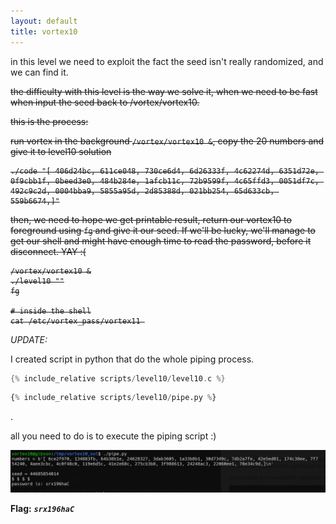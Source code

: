 ```yaml
---
layout: default
title: vortex10
---
```




in this level we need to exploit the fact the seed isn't really randomized, and we can find it.

<del>
the difficulty with this level is the way we solve it, when we need to be fast when input the seed back to /vortex/vortex10.

this is the process:

run vortex in the background `/vortex/vortex10 &`, copy the 20 numbers and give it to level10 solution 
```
./code "[ 406d24bc, 611ce048, 730ce6d4, 6d26333f, 4c62274d, 6351d72e, 0f9cbb1f, 0beed3e0, 484b284e, 1afcb11c, 72b9599f, 4c65ffd3, 0051df7c, 492c9c2d, 0004bba9, 5855a95d, 2d85388d, 021bb254, 65d633cb, 559b6674,]"
```
then, we need to hope we get printable result, return our vortex10 to foreground using `fg` and give it our seed. If we'll be lucky, we'll manage to get our shell and might have enough time to read the password, before it disconnect. YAY :(

```
/vortex/vortex10 &
./level10 ""
fg

# inside the shell
cat /etc/vortex_pass/vortex11 
```
</del>

*UPDATE:*

I created script in python that do the whole piping process.
```c
{% include_relative scripts/level10/level10.c %}
```
```python
{% include_relative scripts/level10/pipe.py %}
```
.

all you need to do is to execute the piping script :)

![image](./images/level10.png)

**Flag:** ***`srx196haC`***